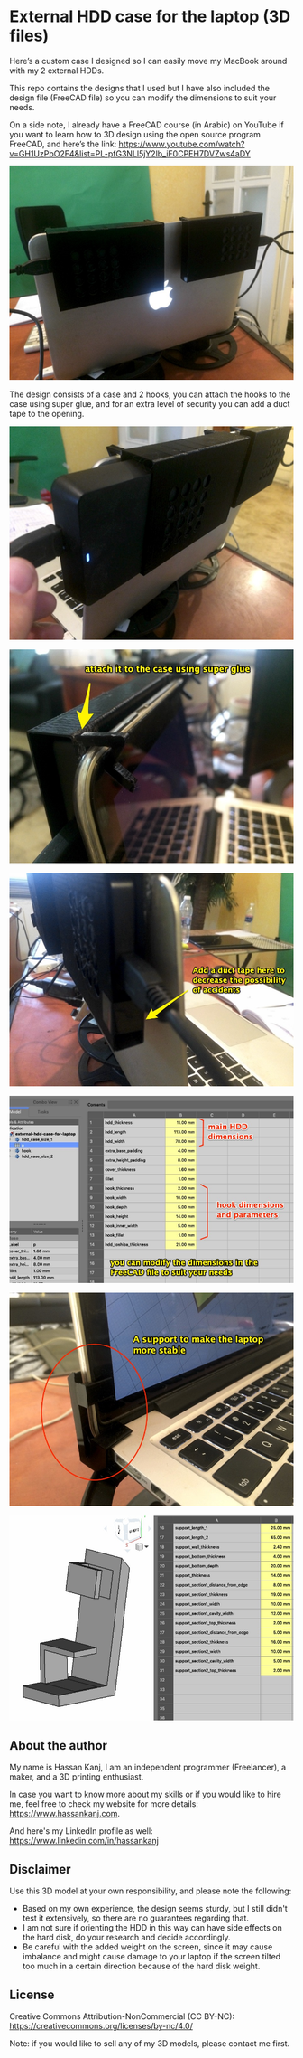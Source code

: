 # External HDD case for the laptop (3D files)

Here’s a custom case I designed so I can easily move my MacBook around with my 2 external HDDs.

This repo contains the designs that I used but I have also included the design file (FreeCAD file) so you can modify the dimensions to suit your needs.

On a side note, I already have a FreeCAD course (in Arabic) on YouTube if you want to learn how to 3D design using the open source program FreeCAD, and here’s the link: https://www.youtube.com/watch?v=GH1UzPbO2F4&list=PL-pfG3NLl5jY2lb_iF0CPEH7DVZws4aDY


![image](https://github.com/HassanKanj/external-hdd-case-for-laptop/blob/main/documentation/images/1.jpg)

The design consists of a case and 2 hooks, you can attach the hooks to the case using super glue, and for an extra level of security you can add a duct tape to the opening.

![image](https://github.com/HassanKanj/external-hdd-case-for-laptop/blob/main/documentation/images/2.jpg)

![image](https://github.com/HassanKanj/external-hdd-case-for-laptop/blob/main/documentation/images/3.jpg)

![image](https://github.com/HassanKanj/external-hdd-case-for-laptop/blob/main/documentation/images/5.jpg)

![image](https://github.com/HassanKanj/external-hdd-case-for-laptop/blob/main/documentation/images/4.jpg)

![image](https://github.com/HassanKanj/external-hdd-case-for-laptop/blob/main/documentation/images/6.jpg)

![image](https://github.com/HassanKanj/external-hdd-case-for-laptop/blob/main/documentation/images/7.jpg)

## About the author

My name is Hassan Kanj, I am an independent programmer (Freelancer), a maker, and a 3D printing enthusiast.

In case you want to know more about my skills or if you would like to hire me, feel free to check my website for more details: https://www.hassankanj.com.

And here's my LinkedIn profile as well: https://www.linkedin.com/in/hassankanj 

## Disclaimer

Use this 3D model at your own responsibility, and please note the following:

- Based on my own experience, the design seems sturdy, but I still didn't test it extensively, so there are no guarantees regarding that.
- I am not sure if orienting the HDD in this way can have side effects on the hard disk, do your research and decide accordingly.
- Be careful with the added weight on the screen, since it may cause imbalance and might cause damage to your laptop if the screen tilted too much in a certain direction because of the hard disk weight.

## License

Creative Commons Attribution-NonCommercial (CC BY-NC): https://creativecommons.org/licenses/by-nc/4.0/

Note: if you would like to sell any of my 3D models, please contact me first.
